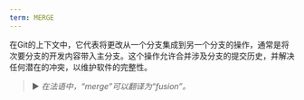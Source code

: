 ```yaml
---
term: MERGE
---
```


在Git的上下文中，它代表将更改从一个分支集成到另一个分支的操作，通常是将次要分支的开发内容带入主分支。这个操作允许合并涉及分支的提交历史，并解决任何潜在的冲突，以维护软件的完整性。

> ► *在法语中，“merge”可以翻译为“fusion”。*